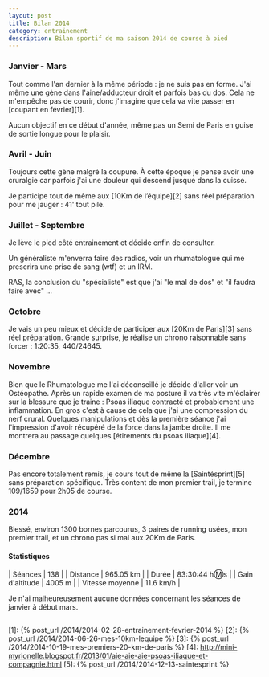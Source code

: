 ```yaml
---
layout: post
title: Bilan 2014
category: entrainement
description: Bilan sportif de ma saison 2014 de course à pied
---
```


### Janvier - Mars

Tout comme l'an dernier à la même période : je ne suis pas en forme.
J'ai même une gène dans l'aine/adducteur droit et parfois bas du dos.
Cela ne m'empêche pas de courir, donc j'imagine que cela va vite passer en
[coupant en février][1].

Aucun objectif en ce début d'année, même pas un Semi de Paris en guise de
sortie longue pour le plaisir.

### Avril - Juin

Toujours cette gène malgré la coupure. À cette époque je pense avoir une
cruralgie car parfois j'ai une douleur qui descend jusque dans la cuisse.

Je participe tout de même aux [10Km de l’équipe][2] sans réel préparation pour
me jauger : 41' tout pile.

### Juillet - Septembre

Je lève le pied côté entrainement et décide enfin de consulter.

Un généraliste m'enverra faire des radios, voir un rhumatologue qui me
prescrira une prise de sang (wtf) et un IRM.

RAS, la conclusion du "spécialiste" est que j'ai "le mal de dos" et
"il faudra faire avec" ...

### Octobre

Je vais un peu mieux et décide de participer aux [20Km de Paris][3] sans réel
préparation. Grande surprise, je réalise un chrono raisonnable sans forcer :
1:20:35, 440/24645.

### Novembre

Bien que le Rhumatologue me l'ai déconseillé je décide d'aller voir un
Ostéopathe. Après un rapide examen de ma posture il va très vite m'éclairer sur
la blessure que je traine : Psoas iliaque contracté et probablement une
inflammation. En gros c'est à cause de cela que j'ai une compression du nerf
crural. Quelques manipulations et dès la première séance j'ai l'impression
d'avoir récupéré de la force dans la jambe droite. Il me montrera au passage
quelques [étirements du psoas iliaque][4].

### Décembre

Pas encore totalement remis, je cours tout de même la [Saintésprint][5] sans
préparation spécifique.
Très content de mon premier trail, je termine 109/1659 pour 2h05 de course.

### 2014

Blessé, environ 1300 bornes parcourus, 3 paires de running usées, mon premier
trail, et un chrono pas si mal aux 20Km de Paris.

#### Statistiques

| Séances          | 138            |
| Distance         | 965.05 km      |
| Durée            | 83:30:44 h:m:s |
| Gain d'altitude  | 4005 m         |
| Vitesse moyenne  | 11.6 km/h      |

Je n'ai malheureusement aucune données concernant les séances de janvier à
début mars.

<img
  class="ctr img-thumbnail"
  alt="Statistiques 2014"
  data-src="{{ '2014/12/2014.jpg' | asset_path }}"
  src="data:image/gif;base64,R0lGODlhAQABAAAAACH5BAEKAAEALAAAAAABAAEAAAICTAEAOw=="
  onload="lzld(this)" />

[1]: {% post_url /2014/2014-02-28-entrainement-fevrier-2014 %}
[2]: {% post_url /2014/2014-06-26-mes-10km-lequipe %}
[3]: {% post_url /2014/2014-10-19-mes-premiers-20-km-de-paris %}
[4]: http://mini-myrionelle.blogspot.fr/2013/01/aie-aie-aie-psoas-iliaque-et-compagnie.html
[5]: {% post_url /2014/2014-12-13-saintesprint %}

